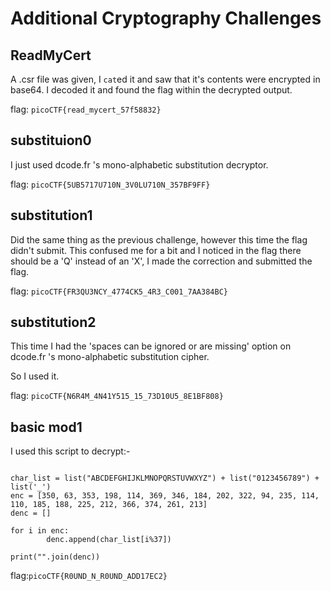 # Additional Cryptography Challenges

## ReadMyCert

A .csr file was given, I `cat`ed it and saw that it's contents were encrypted in base64. I decoded it 
and found the flag within the decrypted output.

flag: `picoCTF{read_mycert_57f58832}`

## substituion0

I just used dcode.fr 's mono-alphabetic substitution decryptor.

flag: `picoCTF{5UB5717U710N_3V0LU710N_357BF9FF}`

## substitution1

Did the same thing as the previous challenge, however this time the flag didn't submit. This confused me for a bit and I noticed in the flag there should be a 'Q' instead of an 'X', I made the correction and submitted the flag.

flag: `picoCTF{FR3QU3NCY_4774CK5_4R3_C001_7AA384BC}`

## substitution2

This time I had the 'spaces can be ignored or are missing' option on dcode.fr 's mono-alphabetic substitution cipher.

So I used it.

flag: `picoCTF{N6R4M_4N41Y515_15_73D10U5_8E1BF808}`

## basic mod1

I used this script to decrypt:-

```

char_list = list("ABCDEFGHIJKLMNOPQRSTUVWXYZ") + list("0123456789") + list('_')
enc = [350, 63, 353, 198, 114, 369, 346, 184, 202, 322, 94, 235, 114, 110, 185, 188, 225, 212, 366, 374, 261, 213]
denc = []

for i in enc:
        denc.append(char_list[i%37])

print("".join(denc))
```

flag:`picoCTF{R0UND_N_R0UND_ADD17EC2}`
